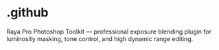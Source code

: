 # .github
Raya Pro Photoshop Toolkit — professional exposure blending plugin for luminosity masking, tone control, and high dynamic range editing.
